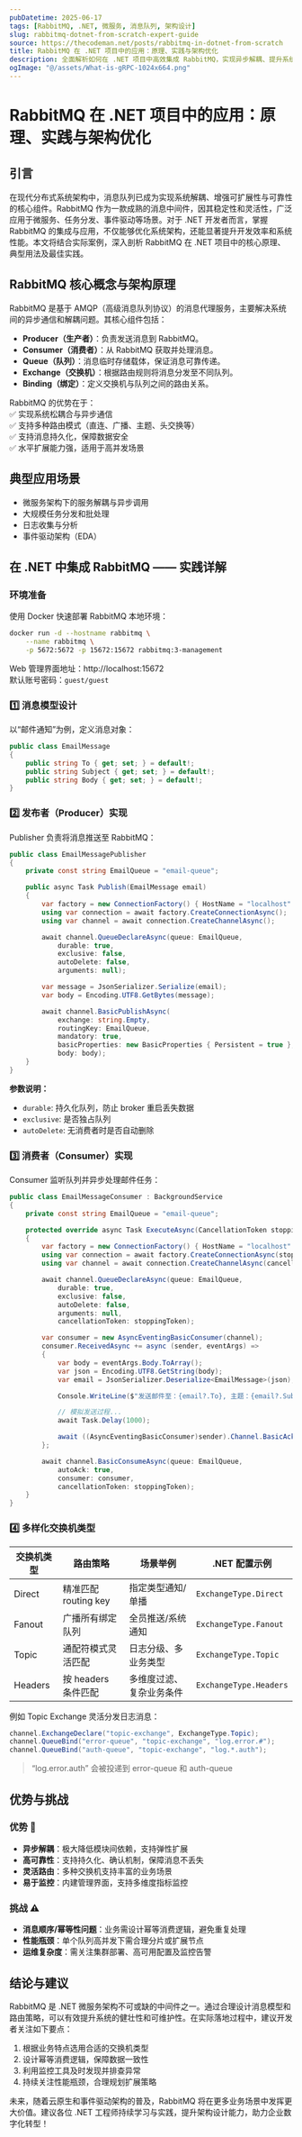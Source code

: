 ```yaml
---
pubDatetime: 2025-06-17
tags: [RabbitMQ, .NET, 微服务, 消息队列, 架构设计]
slug: rabbitmq-dotnet-from-scratch-expert-guide
source: https://thecodeman.net/posts/rabbitmq-in-dotnet-from-scratch
title: RabbitMQ 在 .NET 项目中的应用：原理、实践与架构优化
description: 全面解析如何在 .NET 项目中高效集成 RabbitMQ，实现异步解耦、提升系统扩展性与可靠性，并结合代码案例深入剖析实际开发场景下的最佳实践。
ogImage: "@/assets/What-is-gRPC-1024x664.png"
---
```


# RabbitMQ 在 .NET 项目中的应用：原理、实践与架构优化

## 引言

在现代分布式系统架构中，消息队列已成为实现系统解耦、增强可扩展性与可靠性的核心组件。RabbitMQ 作为一款成熟的消息中间件，因其稳定性和灵活性，广泛应用于微服务、任务分发、事件驱动等场景。对于 .NET 开发者而言，掌握 RabbitMQ 的集成与应用，不仅能够优化系统架构，还能显著提升开发效率和系统性能。本文将结合实际案例，深入剖析 RabbitMQ 在 .NET 项目中的核心原理、典型用法及最佳实践。

## RabbitMQ 核心概念与架构原理

RabbitMQ 是基于 AMQP（高级消息队列协议）的消息代理服务，主要解决系统间的异步通信和解耦问题。其核心组件包括：

- **Producer（生产者）**：负责发送消息到 RabbitMQ。
- **Consumer（消费者）**：从 RabbitMQ 获取并处理消息。
- **Queue（队列）**：消息临时存储载体，保证消息可靠传递。
- **Exchange（交换机）**：根据路由规则将消息分发至不同队列。
- **Binding（绑定）**：定义交换机与队列之间的路由关系。

RabbitMQ 的优势在于：  
✅ 实现系统松耦合与异步通信  
✅ 支持多种路由模式（直连、广播、主题、头交换等）  
✅ 支持消息持久化，保障数据安全  
✅ 水平扩展能力强，适用于高并发场景

## 典型应用场景

- 微服务架构下的服务解耦与异步调用
- 大规模任务分发和批处理
- 日志收集与分析
- 事件驱动架构（EDA）

## 在 .NET 中集成 RabbitMQ —— 实践详解

### 环境准备

使用 Docker 快速部署 RabbitMQ 本地环境：

```bash
docker run -d --hostname rabbitmq \
    --name rabbitmq \
    -p 5672:5672 -p 15672:15672 rabbitmq:3-management
```

Web 管理界面地址：http://localhost:15672  
默认账号密码：`guest/guest`

### 1️⃣ 消息模型设计

以“邮件通知”为例，定义消息对象：

```csharp
public class EmailMessage
{
    public string To { get; set; } = default!;
    public string Subject { get; set; } = default!;
    public string Body { get; set; } = default!;
}
```

### 2️⃣ 发布者（Producer）实现

Publisher 负责将消息推送至 RabbitMQ：

```csharp
public class EmailMessagePublisher
{
    private const string EmailQueue = "email-queue";

    public async Task Publish(EmailMessage email)
    {
        var factory = new ConnectionFactory() { HostName = "localhost" };
        using var connection = await factory.CreateConnectionAsync();
        using var channel = await connection.CreateChannelAsync();

        await channel.QueueDeclareAsync(queue: EmailQueue,
            durable: true,
            exclusive: false,
            autoDelete: false,
            arguments: null);

        var message = JsonSerializer.Serialize(email);
        var body = Encoding.UTF8.GetBytes(message);

        await channel.BasicPublishAsync(
            exchange: string.Empty,
            routingKey: EmailQueue,
            mandatory: true,
            basicProperties: new BasicProperties { Persistent = true },
            body: body);
    }
}
```

**参数说明：**

- `durable`: 持久化队列，防止 broker 重启丢失数据
- `exclusive`: 是否独占队列
- `autoDelete`: 无消费者时是否自动删除

### 3️⃣ 消费者（Consumer）实现

Consumer 监听队列并异步处理邮件任务：

```csharp
public class EmailMessageConsumer : BackgroundService
{
    private const string EmailQueue = "email-queue";

    protected override async Task ExecuteAsync(CancellationToken stoppingToken)
    {
        var factory = new ConnectionFactory() { HostName = "localhost" };
        using var connection = await factory.CreateConnectionAsync(stoppingToken);
        using var channel = await connection.CreateChannelAsync(cancellationToken: stoppingToken);

        await channel.QueueDeclareAsync(queue: EmailQueue,
            durable: true,
            exclusive: false,
            autoDelete: false,
            arguments: null,
            cancellationToken: stoppingToken);

        var consumer = new AsyncEventingBasicConsumer(channel);
        consumer.ReceivedAsync += async (sender, eventArgs) =>
        {
            var body = eventArgs.Body.ToArray();
            var json = Encoding.UTF8.GetString(body);
            var email = JsonSerializer.Deserialize<EmailMessage>(json);

            Console.WriteLine($"发送邮件至：{email?.To}, 主题：{email?.Subject}");

            // 模拟发送过程...
            await Task.Delay(1000);

            await ((AsyncEventingBasicConsumer)sender).Channel.BasicAckAsync(eventArgs.DeliveryTag, multiple: false);
        };

        await channel.BasicConsumeAsync(queue: EmailQueue,
            autoAck: true,
            consumer: consumer,
            cancellationToken: stoppingToken);
    }
}
```

### 4️⃣ 多样化交换机类型

| 交换机类型 | 路由策略             | 场景举例                 | .NET 配置示例          |
| ---------- | -------------------- | ------------------------ | ---------------------- |
| Direct     | 精准匹配 routing key | 指定类型通知/单播        | `ExchangeType.Direct`  |
| Fanout     | 广播所有绑定队列     | 全员推送/系统通知        | `ExchangeType.Fanout`  |
| Topic      | 通配符模式灵活匹配   | 日志分级、多业务类型     | `ExchangeType.Topic`   |
| Headers    | 按 headers 条件匹配  | 多维度过滤、复杂业务条件 | `ExchangeType.Headers` |

例如 Topic Exchange 灵活分发日志消息：

```csharp
channel.ExchangeDeclare("topic-exchange", ExchangeType.Topic);
channel.QueueBind("error-queue", "topic-exchange", "log.error.#");
channel.QueueBind("auth-queue", "topic-exchange", "log.*.auth");
```

> “log.error.auth” 会被投递到 error-queue 和 auth-queue

## 优势与挑战

### 优势 🌟

- **异步解耦**：极大降低模块间依赖，支持弹性扩展
- **高可靠性**：支持持久化、确认机制，保障消息不丢失
- **灵活路由**：多种交换机支持丰富的业务场景
- **易于监控**：内建管理界面，支持多维度指标监控

### 挑战 ⚠️

- **消息顺序/幂等性问题**：业务需设计幂等消费逻辑，避免重复处理
- **性能瓶颈**：单个队列高并发下需合理分片或扩展节点
- **运维复杂度**：需关注集群部署、高可用配置及监控告警

## 结论与建议

RabbitMQ 是 .NET 微服务架构不可或缺的中间件之一。通过合理设计消息模型和路由策略，可以有效提升系统的健壮性和可维护性。在实际落地过程中，建议开发者关注如下要点：

1. 根据业务特点选用合适的交换机类型
2. 设计幂等消费逻辑，保障数据一致性
3. 利用监控工具及时发现并排查异常
4. 持续关注性能瓶颈，合理规划扩展策略

未来，随着云原生和事件驱动架构的普及，RabbitMQ 将在更多业务场景中发挥更大价值。建议各位 .NET 工程师持续学习与实践，提升架构设计能力，助力企业数字化转型！
